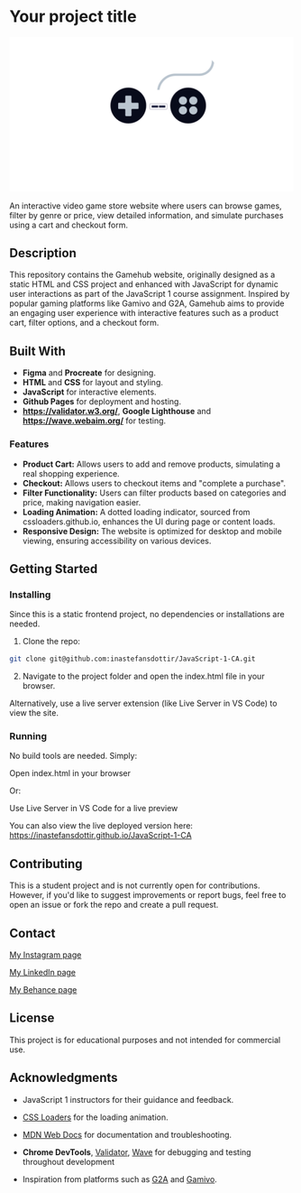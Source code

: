 # Your project title

![image](./assets/images/gamehub-logo.png)

An interactive video game store website where users can browse games, filter by genre or price, view detailed information, and simulate purchases using a cart and checkout form.

## Description

This repository contains the Gamehub website, originally designed as a static HTML and CSS project and enhanced with JavaScript for dynamic user interactions as part of the JavaScript 1 course assignment. Inspired by popular gaming platforms like Gamivo and G2A, Gamehub aims to provide an engaging user experience with interactive features such as a product cart, filter options, and a checkout form.

## Built With

- **Figma** and **Procreate** for designing.
- **HTML** and **CSS** for layout and styling.
- **JavaScript** for interactive elements.
- **Github Pages** for deployment and hosting.
- **https://validator.w3.org/**, **Google Lighthouse** and **https://wave.webaim.org/** for testing.

### Features

- **Product Cart:** Allows users to add and remove products, simulating a real shopping experience.
- **Checkout:** Allows users to checkout items and "complete a purchase".
- **Filter Functionality:** Users can filter products based on categories and price, making navigation easier.
- **Loading Animation:** A dotted loading indicator, sourced from cssloaders.github.io, enhances the UI during page or content loads.
- **Responsive Design:** The website is optimized for desktop and mobile viewing, ensuring accessibility on various devices.

## Getting Started

### Installing

Since this is a static frontend project, no dependencies or installations are needed.

1. Clone the repo:

```bash
git clone git@github.com:inastefansdottir/JavaScript-1-CA.git
```

2. Navigate to the project folder and open the index.html file in your browser.

Alternatively, use a live server extension (like Live Server in VS Code) to view the site.

### Running

No build tools are needed. Simply:

Open index.html in your browser

Or:

Use Live Server in VS Code for a live preview

You can also view the live deployed version here: https://inastefansdottir.github.io/JavaScript-1-CA

## Contributing

This is a student project and is not currently open for contributions. However, if you'd like to suggest improvements or report bugs, feel free to open an issue or fork the repo and create a pull request.

## Contact

[My Instagram page](https://www.instagram.com/inas.designs/)

[My LinkedIn page](https://www.linkedin.com/in/ina-s-stefansdottir-36b98b294/)

[My Behance page](https://www.behance.net/nasstefnsdttir)

## License

This project is for educational purposes and not intended for commercial use.

## Acknowledgments

- JavaScript 1 instructors for their guidance and feedback.

- [CSS Loaders](https://cssloaders.github.io/) for the loading animation.

- [MDN Web Docs](https://developer.mozilla.org/) for documentation and troubleshooting.

- **Chrome DevTools**, [Validator](https://validator.w3.org/#validate_by_input), [Wave](https://wave.webaim.org/) for debugging and testing throughout development

- Inspiration from platforms such as [G2A](https://www.g2a.com/) and [Gamivo](https://www.gamivo.com/).
